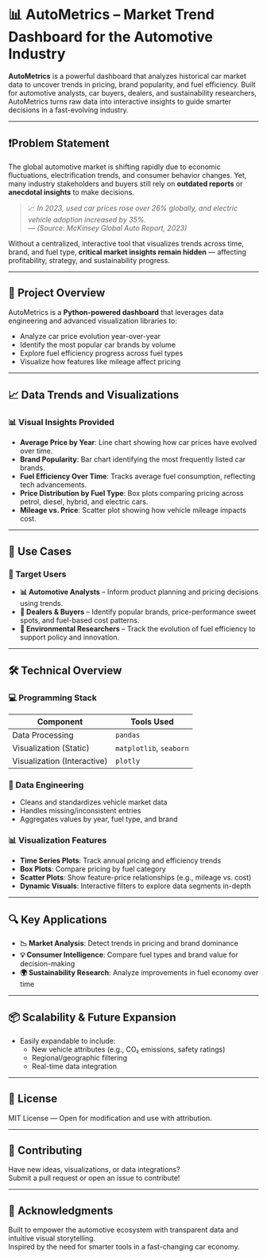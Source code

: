 # 📊 AutoMetrics – Market Trend Dashboard for the Automotive Industry

**AutoMetrics** is a powerful dashboard that analyzes historical car market data to uncover trends in pricing, brand popularity, and fuel efficiency. Built for automotive analysts, car buyers, dealers, and sustainability researchers, AutoMetrics turns raw data into interactive insights to guide smarter decisions in a fast-evolving industry.

---

## ❗️Problem Statement

The global automotive market is shifting rapidly due to economic fluctuations, electrification trends, and consumer behavior changes. Yet, many industry stakeholders and buyers still rely on **outdated reports** or **anecdotal insights** to make decisions.

> 📈 *In 2023, used car prices rose over 26% globally, and electric vehicle adoption increased by 35%.*  
> — *(Source: McKinsey Global Auto Report, 2023)*

Without a centralized, interactive tool that visualizes trends across time, brand, and fuel type, **critical market insights remain hidden** — affecting profitability, strategy, and sustainability progress.

---

## 🚀 Project Overview

AutoMetrics is a **Python-powered dashboard** that leverages data engineering and advanced visualization libraries to:
- Analyze car price evolution year-over-year
- Identify the most popular car brands by volume
- Explore fuel efficiency progress across fuel types
- Visualize how features like mileage affect pricing

---

## 📈 Data Trends and Visualizations

### 📊 Visual Insights Provided
- **Average Price by Year**: Line chart showing how car prices have evolved over time.
- **Brand Popularity**: Bar chart identifying the most frequently listed car brands.
- **Fuel Efficiency Over Time**: Tracks average fuel consumption, reflecting tech advancements.
- **Price Distribution by Fuel Type**: Box plots comparing pricing across petrol, diesel, hybrid, and electric cars.
- **Mileage vs. Price**: Scatter plot showing how vehicle mileage impacts cost.

---

## 🧠 Use Cases

### 🎯 Target Users
- **📊 Automotive Analysts** – Inform product planning and pricing decisions using trends.
- **🏪 Dealers & Buyers** – Identify popular brands, price-performance sweet spots, and fuel-based cost patterns.
- **🌱 Environmental Researchers** – Track the evolution of fuel efficiency to support policy and innovation.

---

## 🛠️ Technical Overview

### 💻 Programming Stack
| Component               | Tools Used                     |
|------------------------|-------------------------------|
| Data Processing         | `pandas`                      |
| Visualization (Static) | `matplotlib`, `seaborn`       |
| Visualization (Interactive) | `plotly`                 |

### 🔧 Data Engineering
- Cleans and standardizes vehicle market data
- Handles missing/inconsistent entries
- Aggregates values by year, fuel type, and brand

### 📊 Visualization Features
- **Time Series Plots**: Track annual pricing and efficiency trends
- **Box Plots**: Compare pricing by fuel category
- **Scatter Plots**: Show feature-price relationships (e.g., mileage vs. cost)
- **Dynamic Visuals**: Interactive filters to explore data segments in-depth

---

## 🔍 Key Applications

- **📉 Market Analysis**: Detect trends in pricing and brand dominance
- **💡 Consumer Intelligence**: Compare fuel types and brand value for decision-making
- **🌍 Sustainability Research**: Analyze improvements in fuel economy over time

---

## 📦 Scalability & Future Expansion

- Easily expandable to include:
  - New vehicle attributes (e.g., CO₂ emissions, safety ratings)
  - Regional/geographic filtering
  - Real-time data integration

---

## 📝 License

MIT License — Open for modification and use with attribution.

---

## 🤝 Contributing

Have new ideas, visualizations, or data integrations?  
Submit a pull request or open an issue to contribute!

---

## 📣 Acknowledgments

Built to empower the automotive ecosystem with transparent data and intuitive visual storytelling.  
Inspired by the need for smarter tools in a fast-changing car economy.
